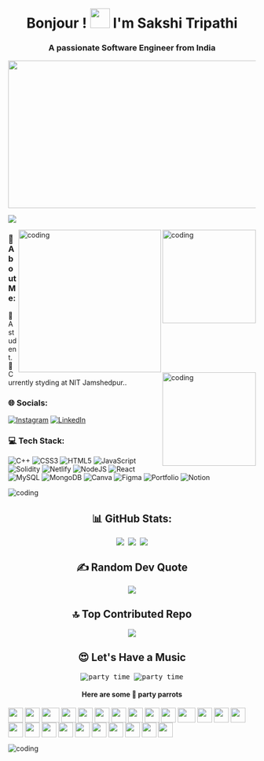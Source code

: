 <h1 align="center"> Bonjour ! <img width="40" height="40" src="https://user-images.githubusercontent.com/74038190/214644152-52f47eb3-5e31-4f47-8758-05c9468d5596.gif"> I'm Sakshi Tripathi</h1>
<h3 align="center">A passionate Software Engineer from India</h3>

<img align="center" width="1200" height="300" src="https://user-images.githubusercontent.com/74038190/238355349-7d484dc9-68a9-4ee6-a767-aea59035c12d.gif">

[![](https://visitcount.itsvg.in/api?id=sakshitripathi28&icon=0&color=0)](https://visitcount.itsvg.in)

<img align="right" alt="coding" width="190" src="https://user-images.githubusercontent.com/74038190/216649417-9acc58df-9186-4132-ad43-819a57babb67.gif">
<img align="right" alt="coding" width="290" src="https://user-images.githubusercontent.com/74038190/216649436-05c6a71a-0566-45aa-bc3f-f258ab12e491.gif">
<!-- <img align="right" alt="coding" width="400" src="https://user-images.githubusercontent.com/74038190/236119160-976a0405-caa7-470c-9356-16d43402ea0a.gif"> -->
<img align="right" alt="coding" width="190" src="https://user-images.githubusercontent.com/74038190/216656959-bdd9b5f2-9fc8-438e-bbf3-3674c39ec746.gif">

### 💫 About Me:
🎀 A student.<br>🌱 Currently styding at NIT Jamshedpur..

### 🌐 Socials:
[![Instagram](https://img.shields.io/badge/Instagram-%23E4405F.svg?logo=Instagram&logoColor=white)](https://instagram.com/https://www.instagram.com/ptakha_kudi_/) [![LinkedIn](https://img.shields.io/badge/LinkedIn-%230077B5.svg?logo=linkedin&logoColor=white)](https://linkedin.com/in/https://www.linkedin.com/in/sakshi-tripathi28/) 

### 💻 Tech Stack:
![C++](https://img.shields.io/badge/c++-%2300599C.svg?style=flat-square&logo=c%2B%2B&logoColor=white) ![CSS3](https://img.shields.io/badge/css3-%231572B6.svg?style=flat-square&logo=css3&logoColor=white) ![HTML5](https://img.shields.io/badge/html5-%23E34F26.svg?style=flat-square&logo=html5&logoColor=white) ![JavaScript](https://img.shields.io/badge/javascript-%23323330.svg?style=flat-square&logo=javascript&logoColor=%23F7DF1E) ![Solidity](https://img.shields.io/badge/Solidity-%23363636.svg?style=flat-square&logo=solidity&logoColor=white) ![Netlify](https://img.shields.io/badge/netlify-%23000000.svg?style=flat-square&logo=netlify&logoColor=#00C7B7) ![NodeJS](https://img.shields.io/badge/node.js-6DA55F?style=flat-square&logo=node.js&logoColor=white) ![React](https://img.shields.io/badge/react-%2320232a.svg?style=flat-square&logo=react&logoColor=%2361DAFB) ![MySQL](https://img.shields.io/badge/mysql-%2300f.svg?style=flat-square&logo=mysql&logoColor=white) ![MongoDB](https://img.shields.io/badge/MongoDB-%234ea94b.svg?style=flat-square&logo=mongodb&logoColor=white) ![Canva](https://img.shields.io/badge/Canva-%2300C4CC.svg?style=flat-square&logo=Canva&logoColor=white) 	![Figma](https://img.shields.io/badge/figma-%23F24E1E.svg?style=flat-square&logo=figma&logoColor=white) ![Portfolio](https://img.shields.io/badge/Portfolio-%23000000.svg?style=flat-square&logo=firefox&logoColor=#FF7139) ![Notion](https://img.shields.io/badge/Notion-%23000000.svg?style=flat-square&logo=notion&logoColor=white)

<img alt="coding" src="https://user-images.githubusercontent.com/74038190/212284100-561aa473-3905-4a80-b561-0d28506553ee.gif">


<h2 align="center">📊 GitHub Stats:</h2>

<p  align="center">
<!-- |  --><kbd>
    <img align="center" src="https://github-readme-stats.vercel.app/api?username=sakshitripathi28&show_icons=true&locale=en&layout=compact&theme=dark&hide_border=false&include_all_commits=true&count_private=true" />
<!--    | -->
    <img align="center" src="https://github-readme-stats.vercel.app/api/top-langs/?username=sakshitripathi28&theme=dark&hide_border=false&include_all_commits=true&count_private=true&show_icons=true&locale=en&layout=compact" />
<!--    | -->
    <img align="center" src="https://github-readme-streak-stats.herokuapp.com/?user=sakshitripathi28&theme=dark&hide_border=false" />
<!--    | --></kbd>
<!-- | ------------- | ------------- | -->
</p>



<h2 align="center">✍️ Random Dev Quote</h2>

<p  align="center">
<kbd>
<img align="center" src="https://quotes-github-readme.vercel.app/api?type=horizontal&theme=radical&hide_border=false"/>
</kbd>
</p>


<h2 align="center">🔝 Top Contributed Repo</h2>
<p  align="center">
<kbd>
<img align="center" src="https://github-contributor-stats.vercel.app/api?username=sakshitripathi28&limit=5&theme=dark&combine_all_yearly_contributions=true"/>
</kbd>
</p>

<h2 align="center">😍 Let's Have a Music</h2>
<p  align="center">
<kbd>
<img align = "center" alt="party time" src="https://tthn0.vercel.app/api?spin=true">
<img align = "center" alt="party time" src="https://user-images.githubusercontent.com/74038190/238200838-76036311-c8ea-4247-8bf8-a7077623036c.gif">

<h4 align="center">Here are some 🦜 party parrots</h4>
<div>
    <img align="center" src="https://cultofthepartyparrot.com/parrots/hd/githubparrot.gif" width="30" height="30"/>
    <img align="center" src="https://cultofthepartyparrot.com/flags/hd/indiaparrot.gif" width="30" height="30"/>
    <img align="center" src="https://cultofthepartyparrot.com/parrots/asyncparrot.gif" width="36" height="30"/>
    <img align="center" src="https://cultofthepartyparrot.com/parrots/hd/exceptionallyfastparrot.gif" width="30" height="30"/>
    <img align="center" src="https://cultofthepartyparrot.com/parrots/hd/60fpsparrot.gif" width="30" height="30"/>
    <img align="center" src="https://cultofthepartyparrot.com/parrots/hd/jumpingparrot.gif" width="30" height="30"/>
    <img align="center" src="https://cultofthepartyparrot.com/parrots/hd/opensourceparrot.gif" width="30" height="30"/>
    <img align="center" src="https://cultofthepartyparrot.com/parrots/hd/dealwithitnowparrot.gif" width="30" height="30"/>
    <img align="center" src="https://cultofthepartyparrot.com/parrots/hd/hypnoparrotlight.gif" width="30" height="30"/>
    <img align="center" src="https://cultofthepartyparrot.com/parrots/databaseparrot.gif" width="30" height="30"/>
    <img align="center" src="https://cultofthepartyparrot.com/parrots/fixparrot.gif" width="36" height="30"/>
    <img align="center" src="https://cultofthepartyparrot.com/parrots/hd/laptop_parrot.gif" width="30" height="30"/>
    <img align="center" src="https://cultofthepartyparrot.com/parrots/hd/spinningparrot.gif" width="30" height="30"/>
    <img align="center" src="https://cultofthepartyparrot.com/parrots/hd/levitationparrot.gif" width="30" height="30"/>
    <img align="center" src="https://cultofthepartyparrot.com/parrots/hd/meldparrot.gif" width="30" height="30"/>
    <img align="center" src="https://cultofthepartyparrot.com/parrots/slomoparrot.gif" width="30" height="30"/>
    <img align="center" src="https://cultofthepartyparrot.com/parrots/hd/moonwalkingparrot.gif" width="30" height="30"/>
    <img align="center" src="https://cultofthepartyparrot.com/parrots/hd/stableparrot.gif" width="30" height="30"/>
    <img align="center" src="https://cultofthepartyparrot.com/parrots/hd/scienceparrot.gif" width="30" height="30"/>
    <img align="center" src="https://cultofthepartyparrot.com/parrots/hd/pirateparrot.gif" width="30" height="30"/>
    <img align="center" src="https://cultofthepartyparrot.com/parrots/hd/footballparrot.gif" width="30" height="30"/>
    <img align="center" src="https://cultofthepartyparrot.com/parrots/hd/illuminatiparrot.gif" width="30" height="30"/>
    <img align="center" src="https://cultofthepartyparrot.com/parrots/hd/hypnoparrotdark.gif" width="30" height="30"/>
    <img align="center" src="https://cultofthepartyparrot.com/parrots/hd/mustacheparrot.gif" width="30" height="30"/>
</div>
</kbd>
</p>


<img alt="coding" src="https://user-images.githubusercontent.com/74038190/212284100-561aa473-3905-4a80-b561-0d28506553ee.gif">
